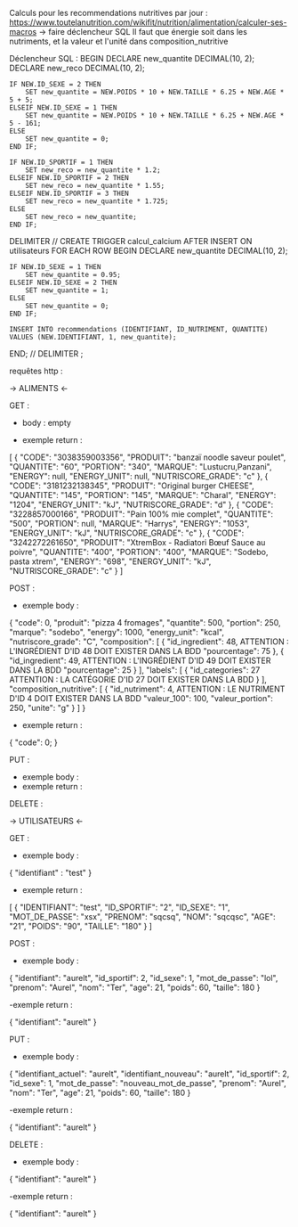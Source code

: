 Calculs pour les recommendations nutritives par jour : https://www.toutelanutrition.com/wikifit/nutrition/alimentation/calculer-ses-macros -> faire déclencheur SQL
Il faut que énergie soit dans les nutriments, et la valeur et l'unité dans composition_nutritive

Déclencheur SQL :
BEGIN
    DECLARE new_quantite DECIMAL(10, 2);
    DECLARE new_reco DECIMAL(10, 2);
    
    IF NEW.ID_SEXE = 2 THEN
        SET new_quantite = NEW.POIDS * 10 + NEW.TAILLE * 6.25 + NEW.AGE * 5 + 5;
    ELSEIF NEW.ID_SEXE = 1 THEN
        SET new_quantite = NEW.POIDS * 10 + NEW.TAILLE * 6.25 + NEW.AGE * 5 - 161;
    ELSE
        SET new_quantite = 0;
    END IF;
    
    IF NEW.ID_SPORTIF = 1 THEN
        SET new_reco = new_quantite * 1.2;
    ELSEIF NEW.ID_SPORTIF = 2 THEN
        SET new_reco = new_quantite * 1.55;
    ELSEIF NEW.ID_SPORTIF = 3 THEN
        SET new_reco = new_quantite * 1.725;
    ELSE
        SET new_reco = new_quantite;
    END IF;

DELIMITER //
CREATE TRIGGER calcul_calcium
AFTER INSERT ON utilisateurs
FOR EACH ROW
BEGIN
    DECLARE new_quantite DECIMAL(10, 2);
    
    IF NEW.ID_SEXE = 1 THEN
        SET new_quantite = 0.95;
    ELSEIF NEW.ID_SEXE = 2 THEN
        SET new_quantite = 1;
    ELSE
        SET new_quantite = 0;
    END IF;

    INSERT INTO recommendations (IDENTIFIANT, ID_NUTRIMENT, QUANTITE)
    VALUES (NEW.IDENTIFIANT, 1, new_quantite);
END;
//
DELIMITER ;


requêtes http : 

-> ALIMENTS <-

GET :

- body : empty

- exemple return :

[
    {
        "CODE": "3038359003356",
        "PRODUIT": "banzaï noodle saveur poulet",
        "QUANTITE": "60",
        "PORTION": "340",
        "MARQUE": "Lustucru,Panzani",
        "ENERGY": null,
        "ENERGY_UNIT": null,
        "NUTRISCORE_GRADE": "c"
    },
    {
        "CODE": "3181232138345",
        "PRODUIT": "Original burger CHEESE",
        "QUANTITE": "145",
        "PORTION": "145",
        "MARQUE": "Charal",
        "ENERGY": "1204",
        "ENERGY_UNIT": "kJ",
        "NUTRISCORE_GRADE": "d"
    },
    {
        "CODE": "3228857000166",
        "PRODUIT": "Pain 100% mie complet",
        "QUANTITE": "500",
        "PORTION": null,
        "MARQUE": "Harrys",
        "ENERGY": "1053",
        "ENERGY_UNIT": "kJ",
        "NUTRISCORE_GRADE": "c"
    },
    {
        "CODE": "3242272261650",
        "PRODUIT": "XtremBox - Radiatori  Bœuf Sauce au poivre",
        "QUANTITE": "400",
        "PORTION": "400",
        "MARQUE": "Sodebo, pasta xtrem",
        "ENERGY": "698",
        "ENERGY_UNIT": "kJ",
        "NUTRISCORE_GRADE": "c"
    }
]

POST :

- exemple body : 

{
    "code": 0,
    "produit": "pizza 4 fromages",
    "quantite": 500,
    "portion": 250,
    "marque": "sodebo",
    "energy": 1000,
    "energy_unit": "kcal",
    "nutriscore_grade": "C",
    "composition": [
        {
            "id_ingredient": 48,   ATTENTION : L'INGRÉDIENT D'ID 48 DOIT EXISTER DANS LA BDD
            "pourcentage": 75
        },
        {
            "id_ingredient": 49,   ATTENTION : L'INGRÉDIENT D'ID 49 DOIT EXISTER DANS LA BDD
            "pourcentage": 25
        }
    ],
    "labels": [
        {
            "id_categories": 27    ATTENTION : LA CATÉGORIE D'ID 27 DOIT EXISTER DANS LA BDD
        }
    ],
    "composition_nutritive": [
        {
            "id_nutriment": 4,    ATTENTION : LE NUTRIMENT D'ID 4 DOIT EXISTER DANS LA BDD
            "valeur_100": 100,
            "valeur_portion": 250,
            "unite": "g"
        }
    ]
}

- exemple return : 

{
    "code": 0;
}

PUT :

- exemple body :
- exemple return :

DELETE : 


-> UTILISATEURS <-

GET :

- exemple body :

{
    "identifiant" : "test"
}

- exemple return :

[
    {
        "IDENTIFIANT": "test",
        "ID_SPORTIF": "2",
        "ID_SEXE": "1",
        "MOT_DE_PASSE": "xsx",
        "PRENOM": "sqcsq",
        "NOM": "sqcqsc",
        "AGE": "21",
        "POIDS": "90",
        "TAILLE": "180"
    }
]

POST :

- exemple body :

{
    "identifiant": "aurelt",
    "id_sportif": 2,
    "id_sexe": 1,
    "mot_de_passe": "lol",
    "prenom": "Aurel",
    "nom": "Ter",
    "age": 21,
    "poids": 60,
    "taille": 180
}

-exemple return :

{
    "identifiant": "aurelt"
}

PUT :

- exemple body :

{
    "identifiant_actuel": "aurelt",
    "identifiant_nouveau": "aurelt",
    "id_sportif": 2,
    "id_sexe": 1,
    "mot_de_passe": "nouveau_mot_de_passe",
    "prenom": "Aurel",
    "nom": "Ter",
    "age": 21,
    "poids": 60,
    "taille": 180
}

-exemple return :

{
    "identifiant": "aurelt"
}

DELETE :

- exemple body :

{
    "identifiant": "aurelt"
}

-exemple return :

{
    "identifiant": "aurelt"
}